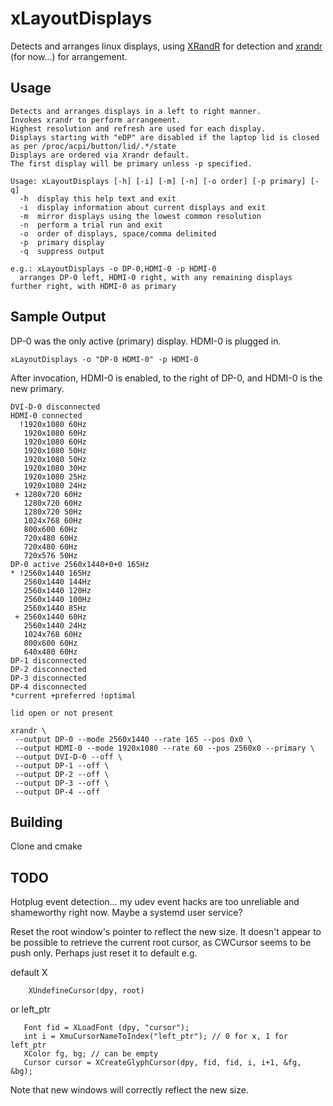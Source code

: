 # xLayoutDisplays

Detects and arranges linux displays, using [XRandR](https://www.x.org/wiki/Projects/XRandR/) for detection and [xrandr](https://wiki.archlinux.org/index.php/xrandr) (for now...) for arrangement.

## Usage

```
Detects and arranges displays in a left to right manner.
Invokes xrandr to perform arrangement.
Highest resolution and refresh are used for each display.
Displays starting with "eDP" are disabled if the laptop lid is closed as per /proc/acpi/button/lid/.*/state
Displays are ordered via Xrandr default.
The first display will be primary unless -p specified.

Usage: xLayoutDisplays [-h] [-i] [-m] [-n] [-o order] [-p primary] [-q]
  -h  display this help text and exit
  -i  display information about current displays and exit
  -m  mirror displays using the lowest common resolution
  -n  perform a trial run and exit
  -o  order of displays, space/comma delimited
  -p  primary display
  -q  suppress output

e.g.: xLayoutDisplays -o DP-0,HDMI-0 -p HDMI-0
  arranges DP-0 left, HDMI-0 right, with any remaining displays further right, with HDMI-0 as primary
```

## Sample Output

DP-0 was the only active (primary) display. HDMI-0 is plugged in.

`xLayoutDisplays -o "DP-0 HDMI-0" -p HDMI-0`

After invocation, HDMI-0 is enabled, to the right of DP-0, and HDMI-0 is the new primary.

```
DVI-D-0 disconnected
HDMI-0 connected
  !1920x1080 60Hz
   1920x1080 60Hz
   1920x1080 60Hz
   1920x1080 50Hz
   1920x1080 50Hz
   1920x1080 30Hz
   1920x1080 25Hz
   1920x1080 24Hz
 + 1280x720 60Hz
   1280x720 60Hz
   1280x720 50Hz
   1024x768 60Hz
   800x600 60Hz
   720x480 60Hz
   720x480 60Hz
   720x576 50Hz
DP-0 active 2560x1440+0+0 165Hz
* !2560x1440 165Hz
   2560x1440 144Hz
   2560x1440 120Hz
   2560x1440 100Hz
   2560x1440 85Hz
 + 2560x1440 60Hz
   2560x1440 24Hz
   1024x768 60Hz
   800x600 60Hz
   640x480 60Hz
DP-1 disconnected
DP-2 disconnected
DP-3 disconnected
DP-4 disconnected
*current +preferred !optimal

lid open or not present

xrandr \
 --output DP-0 --mode 2560x1440 --rate 165 --pos 0x0 \
 --output HDMI-0 --mode 1920x1080 --rate 60 --pos 2560x0 --primary \
 --output DVI-D-0 --off \
 --output DP-1 --off \
 --output DP-2 --off \
 --output DP-3 --off \
 --output DP-4 --off

```

## Building

Clone and cmake

## TODO

Hotplug event detection... my udev event hacks are too unreliable and shameworthy right now. Maybe a systemd user service?

Reset the root window's pointer to reflect the new size.
It doesn't appear to be possible to retrieve the current root cursor, as CWCursor seems to be push only.
Perhaps just reset it to default e.g. 

default X
```
    XUndefineCursor(dpy, root)
```
or left_ptr
 ```
    Font fid = XLoadFont (dpy, "cursor");
    int i = XmuCursorNameToIndex("left_ptr"); // 0 for x, 1 for left_ptr
    XColor fg, bg; // can be empty
    Cursor cursor = XCreateGlyphCursor(dpy, fid, fid, i, i+1, &fg, &bg);
 ```
Note that new windows will correctly reflect the new size.
